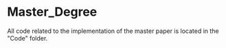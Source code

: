 # Master_Degree

All code related to the implementation of the master paper is located in the "Code" folder.
